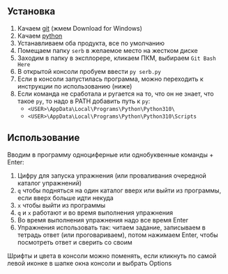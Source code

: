 ## Установка

1. Качаем [git](https://git-scm.com/downloads) (жмем Download for Windows)
2. Качаем [python](https://www.python.org/downloads/)
3. Устанавливаем оба продукта, все по умолчанию
4. Помещаем папку `serb` в желаемое место на жестком диске
5. Заходим в папку в эксплорере, кликаем ПКМ, выбираем `Git Bash Here`
6. В открытой консоли пробуем ввести `py serb.py`
7. Если в консоли запустилась программа, можно переходить к инструкции по использованию (ниже)
8. Если команда не сработала и ругается на то, что он не знает, что такое `py`, то надо в PATH добавить путь к `py`:
    - `<USER>\AppData\Local\Programs\Python\Python310\`
	- `<USER>\AppData\Local\Programs\Python\Python310\Scripts`

## Использование
Вводим в программу одноциферные или однобуквенные команды + Enter:
1. Цифру для запуска упражнения (или проваливания очередной каталог упражнений)
2. `q` чтобы подняться на один каталог вверх или выйти из программы, если вверх больше идти некуда
3. `x` чтобы выйти из программы
4. `q` и `x` работают и во время выполнения упражнения
5. Во время выполнения упражнения надо все время Enter 
6. Упражнения использовать так: читаем задание, записываем в тетрадь ответ (или проговариваем), потом нажимаем Enter, чтобы посмотреть ответ и сверить со своим

Шрифты и цвета в консоли можно поменять, если кликнуть по самой левой иконке в шапке окна консоли и выбрать Options